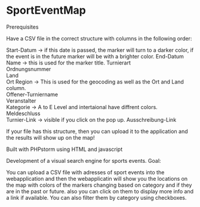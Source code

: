 # SportEventMap
Prerequisites

Have a CSV file in the correct structure with columns in the following order:

Start-Datum -> if this date is passed, the marker will turn to a darker color, if the event is in the future marker will be with a brighter color. 
End-Datum 
Name -> this is used for the marker title. 
Turnierart  
Ordnungsnummer  
Land  
Ort 
Region	-> This is used for the geocoding as well as the Ort and Land column.  
Offener-Turniername	  
Veranstalter	  
Kategorie	->  A to E Level and intertaional have diffrent colors.  
Meldeschluss	  
Turnier-Link	-> visible if you click on the pop up. 
Ausschreibung-Link	  

If your file has this structure, then you can upload it to the application and the results will show up on the map!

Built with PHPstorm using HTML and javascript

Development of a visual search engine for sports events.
Goal: 

You can upload a CSV file with adresses of sport events into the webapplication and then the webapplicatin will show you the locations on the map with colors of the markers changing based on category and if they are in the past or future. also you can click on them to display more info and a link if available. You can also filter them by category using checkboxes.

